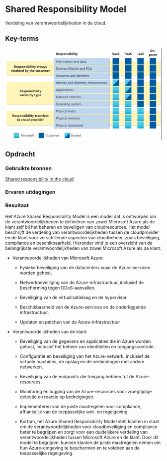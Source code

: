 # Shared Responsibility Model
Verdeling van verantwoordelijkheden in de cloud.

## Key-terms
![Shared Responsibility Model](/00_includes/week-4-img/AZ-09_SRModel.png)

## Opdracht
### Gebruikte bronnen
[Shared responsibility in the cloud](https://learn.microsoft.com/en-us/azure/security/fundamentals/shared-responsibility)

### Ervaren uitdagingen

### Resultaat
Het Azure Shared Responsibility Model is een model dat is ontworpen om de verantwoordelijkheden te definiëren van zowel Microsoft Azure als de klant zelf bij het beheren en beveiligen van cloudresources. Het model beschrijft de verdeling van verantwoordelijkheden tussen de cloudprovider en de klant voor verschillende aspecten van cloudbeheer, zoals beveiliging, compliance en beschikbaarheid. Hieronder vind je een overzicht van de belangrijkste verantwoordelijkheden van zowel Microsoft Azure als de klant:

- Verantwoordelijkheden van Microsoft Azure:

  + Fysieke beveiliging van de datacenters waar de Azure-services worden gehost.
  
  + Netwerkbeveiliging van de Azure-infrastructuur, inclusief de bescherming tegen DDoS-aanvallen.
  
  + Beveiliging van de virtualisatielaag en de hypervisor.
  
  + Beschikbaarheid van de Azure-services en de onderliggende infrastructuur.
  
  + Updaten en patchen van de Azure-infrastructuur  
 
- Verantwoordelijkheden van de klant:

  + Beveiliging van de gegevens en applicaties die in Azure worden gehost, inclusief het beheer van identiteiten en toegangscontrole.
  
  + Configuratie en beveiliging van het Azure-netwerk, inclusief de virtuele machines, de opslag en de verbindingen met andere netwerken.
  
  + Beveiliging van de endpoints die toegang hebben tot de Azure-resources.
  
  + Monitoring en logging van de Azure-resources voor vroegtijdige detectie en reactie op bedreigingen.
  
  + Implementeren van de juiste maatregelen voor compliance, afhankelijk van de toepasselijke wet- en regelgeving.
  
  + Kortom, het Azure Shared Responsibility Model stelt klanten in staat om de verantwoordelijkheden voor cloudbeveiliging en compliance beter te begrijpen en zorgt voor een duidelijkere verdeling van verantwoordelijkheden tussen Microsoft Azure en de klant. Door dit model te begrijpen, kunnen klanten de juiste maatregelen nemen om hun Azure-omgeving te beschermen en te voldoen aan de toepasselijke regelgeving.





